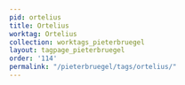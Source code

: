 ```yaml
---
pid: ortelius
title: Ortelius
worktag: Ortelius
collection: worktags_pieterbruegel
layout: tagpage_pieterbruegel
order: '114'
permalink: "/pieterbruegel/tags/ortelius/"
---
```

